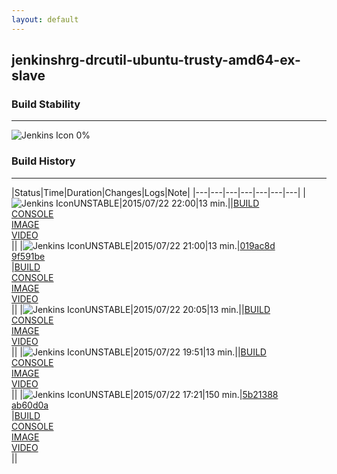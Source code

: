 ```yaml
---
layout: default
---
```

## jenkinshrg-drcutil-ubuntu-trusty-amd64-ex-slave
### Build Stability
___
![Jenkins Icon](http://jenkinshrg.github.io/images/48x48/health-00to19.png)
0%
  
### Build History
___
|Status|Time|Duration|Changes|Logs|Note|
|---|---|---|---|---|---|---|
|![Jenkins Icon](http://jenkinshrg.github.io/images/24x24/yellow.png)UNSTABLE|2015/07/22 22:00|13 min.||[BUILD](https://drive.google.com/file/d/0B54sHwaxmuM4d0o3dnI3RGphekE/view?usp=drivesdk)<br>[CONSOLE](https://drive.google.com/file/d/0B54sHwaxmuM4VUZaejJPQWM2Mlk/view?usp=drivesdk)<br>[IMAGE](https://drive.google.com/file/d/0B54sHwaxmuM4NVZRb0lVZExreUE/view?usp=drivesdk)<br>[VIDEO](https://drive.google.com/file/d/0B54sHwaxmuM4Yzg2WUUtYWlHRm8/view?usp=drivesdk)<br>||
|![Jenkins Icon](http://jenkinshrg.github.io/images/24x24/yellow.png)UNSTABLE|2015/07/22 21:00|13 min.|[019ac8d](https://github.com/fkanehiro/hrpsys-base/commit/019ac8d6ad90e8463d39a6ccf71c63a28461817d)<br>[9f591be](https://github.com/fkanehiro/hrpsys-base/commit/9f591bec18cfc2f1a651a4e44bca15d659273c9b)<br>|[BUILD](https://drive.google.com/file/d/0B54sHwaxmuM4QUNkX3VoNlJxenM/view?usp=drivesdk)<br>[CONSOLE](https://drive.google.com/file/d/0B54sHwaxmuM4WEZXNTVKVG5DdFE/view?usp=drivesdk)<br>[IMAGE](https://drive.google.com/file/d/0B54sHwaxmuM4SEJUdUh1TjNrME0/view?usp=drivesdk)<br>[VIDEO](https://drive.google.com/file/d/0B54sHwaxmuM4UmhxVzB0bkFoMHc/view?usp=drivesdk)<br>||
|![Jenkins Icon](http://jenkinshrg.github.io/images/24x24/yellow.png)UNSTABLE|2015/07/22 20:05|13 min.||[BUILD](https://drive.google.com/file/d/0B54sHwaxmuM4OVFKZlllLTRodmc/view?usp=drivesdk)<br>[CONSOLE](https://drive.google.com/file/d/0B54sHwaxmuM4WU9DakpWTG9RcU0/view?usp=drivesdk)<br>[IMAGE](https://drive.google.com/file/d/0B54sHwaxmuM4Um5SZ1B1UFdmN1k/view?usp=drivesdk)<br>[VIDEO](https://drive.google.com/file/d/0B54sHwaxmuM4TkRHdmFuTFZONDA/view?usp=drivesdk)<br>||
|![Jenkins Icon](http://jenkinshrg.github.io/images/24x24/yellow.png)UNSTABLE|2015/07/22 19:51|13 min.||[BUILD](https://drive.google.com/file/d/0B54sHwaxmuM4VXBHYXd3UUVSUG8/view?usp=drivesdk)<br>[CONSOLE](https://drive.google.com/file/d/0B54sHwaxmuM4MnVvUmNCZHpoVWc/view?usp=drivesdk)<br>[IMAGE](https://drive.google.com/file/d/0B54sHwaxmuM4MkNXaXozTTJxNWc/view?usp=drivesdk)<br>[VIDEO](https://drive.google.com/file/d/0B54sHwaxmuM4TE1IU2VNTEt4bVk/view?usp=drivesdk)<br>||
|![Jenkins Icon](http://jenkinshrg.github.io/images/24x24/yellow.png)UNSTABLE|2015/07/22 17:21|150 min.|[5b21388](https://github.com/jrl-umi3218/hrp2-drc/commit/5b213889e788de7f5fd4d4175bbab46e837c024b)<br>[ab60d0a](https://github.com/jrl-umi3218/hrp2-drc/commit/ab60d0a58c1cc418d0cef58bdda0f72bfc320441)<br>|[BUILD](https://drive.google.com/file/d/0B54sHwaxmuM4VHM2UFRETnpIS0k/view?usp=drivesdk)<br>[CONSOLE](https://drive.google.com/file/d/0B54sHwaxmuM4SkMwWG01U0dETnM/view?usp=drivesdk)<br>[IMAGE](https://drive.google.com/file/d/0B54sHwaxmuM4S2pOOEtzWGpDd0U/view?usp=drivesdk)<br>[VIDEO](https://drive.google.com/file/d/0B54sHwaxmuM4ZzZuYWNHM19RZDQ/view?usp=drivesdk)<br>||
